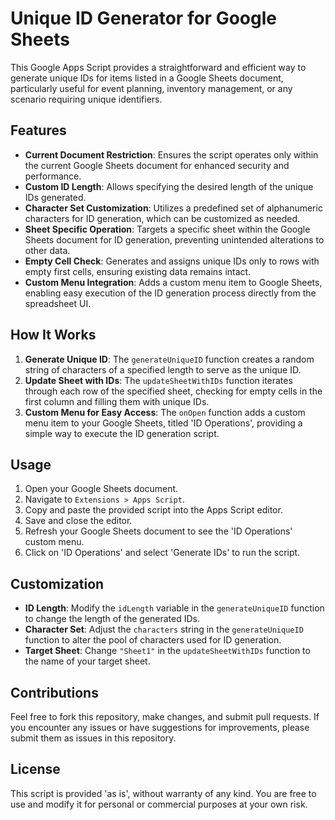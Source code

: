 # Unique ID Generator for Google Sheets

This Google Apps Script provides a straightforward and efficient way to generate unique IDs for items listed in a Google Sheets document, particularly useful for event planning, inventory management, or any scenario requiring unique identifiers.

## Features

- **Current Document Restriction**: Ensures the script operates only within the current Google Sheets document for enhanced security and performance.
- **Custom ID Length**: Allows specifying the desired length of the unique IDs generated.
- **Character Set Customization**: Utilizes a predefined set of alphanumeric characters for ID generation, which can be customized as needed.
- **Sheet Specific Operation**: Targets a specific sheet within the Google Sheets document for ID generation, preventing unintended alterations to other data.
- **Empty Cell Check**: Generates and assigns unique IDs only to rows with empty first cells, ensuring existing data remains intact.
- **Custom Menu Integration**: Adds a custom menu item to Google Sheets, enabling easy execution of the ID generation process directly from the spreadsheet UI.

## How It Works

1. **Generate Unique ID**: The `generateUniqueID` function creates a random string of characters of a specified length to serve as the unique ID.
2. **Update Sheet with IDs**: The `updateSheetWithIDs` function iterates through each row of the specified sheet, checking for empty cells in the first column and filling them with unique IDs.
3. **Custom Menu for Easy Access**: The `onOpen` function adds a custom menu item to your Google Sheets, titled 'ID Operations', providing a simple way to execute the ID generation script.

## Usage

1. Open your Google Sheets document.
2. Navigate to `Extensions > Apps Script`.
3. Copy and paste the provided script into the Apps Script editor.
4. Save and close the editor.
5. Refresh your Google Sheets document to see the 'ID Operations' custom menu.
6. Click on 'ID Operations' and select 'Generate IDs' to run the script.

## Customization

- **ID Length**: Modify the `idLength` variable in the `generateUniqueID` function to change the length of the generated IDs.
- **Character Set**: Adjust the `characters` string in the `generateUniqueID` function to alter the pool of characters used for ID generation.
- **Target Sheet**: Change `"Sheet1"` in the `updateSheetWithIDs` function to the name of your target sheet.

## Contributions

Feel free to fork this repository, make changes, and submit pull requests. If you encounter any issues or have suggestions for improvements, please submit them as issues in this repository.

## License

This script is provided 'as is', without warranty of any kind. You are free to use and modify it for personal or commercial purposes at your own risk.
